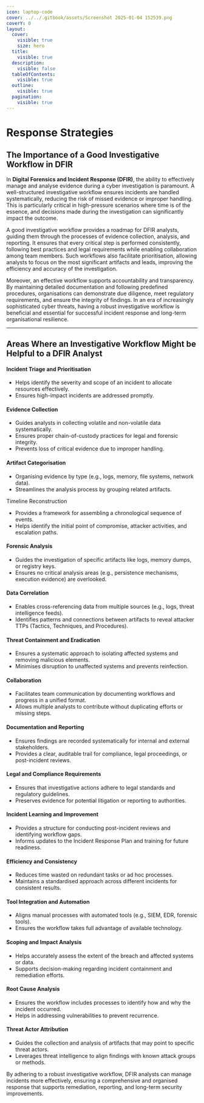 ```yaml
---
icon: laptop-code
cover: ../../.gitbook/assets/Screenshot 2025-01-04 152539.png
coverY: 0
layout:
  cover:
    visible: true
    size: hero
  title:
    visible: true
  description:
    visible: false
  tableOfContents:
    visible: true
  outline:
    visible: true
  pagination:
    visible: true
---
```


# Response Strategies

## **The Importance of a Good Investigative Workflow in DFIR**

In **Digital Forensics and Incident Response (DFIR)**, the ability to effectively manage and analyse evidence during a cyber investigation is paramount. A well-structured investigative workflow ensures incidents are handled systematically, reducing the risk of missed evidence or improper handling. This is particularly critical in high-pressure scenarios where time is of the essence, and decisions made during the investigation can significantly impact the outcome.

A good investigative workflow provides a roadmap for DFIR analysts, guiding them through the processes of evidence collection, analysis, and reporting. It ensures that every critical step is performed consistently, following best practices and legal requirements while enabling collaboration among team members. Such workflows also facilitate prioritisation, allowing analysts to focus on the most significant artifacts and leads, improving the efficiency and accuracy of the investigation.

Moreover, an effective workflow supports accountability and transparency. By maintaining detailed documentation and following predefined procedures, organisations can demonstrate due diligence, meet regulatory requirements, and ensure the integrity of findings. In an era of increasingly sophisticated cyber threats, having a robust investigative workflow is beneficial and essential for successful incident response and long-term organisational resilience.

***

## Areas Where an Investigative Workflow Might be Helpful to a DFIR Analyst

#### Incident Triage and Prioritisation

* Helps identify the severity and scope of an incident to allocate resources effectively.
* Ensures high-impact incidents are addressed promptly.

#### Evidence Collection

* Guides analysts in collecting volatile and non-volatile data systematically.
* Ensures proper chain-of-custody practices for legal and forensic integrity.
* Prevents loss of critical evidence due to improper handling.

#### Artifact Categorisation

* Organising evidence by type (e.g., logs, memory, file systems, network data).
* Streamlines the analysis process by grouping related artifacts.

Timeline Reconstruction

* Provides a framework for assembling a chronological sequence of events.
* Helps identify the initial point of compromise, attacker activities, and escalation paths.

#### Forensic Analysis

* Guides the investigation of specific artifacts like logs, memory dumps, or registry keys.
* Ensures no critical analysis areas (e.g., persistence mechanisms, execution evidence) are overlooked.

#### Data Correlation

* Enables cross-referencing data from multiple sources (e.g., logs, threat intelligence feeds).
* Identifies patterns and connections between artifacts to reveal attacker TTPs (Tactics, Techniques, and Procedures).

#### Threat Containment and Eradication

* Ensures a systematic approach to isolating affected systems and removing malicious elements.
* Minimises disruption to unaffected systems and prevents reinfection.

#### Collaboration

* Facilitates team communication by documenting workflows and progress in a unified format.
* Allows multiple analysts to contribute without duplicating efforts or missing steps.

#### Documentation and Reporting

* Ensures findings are recorded systematically for internal and external stakeholders.
* Provides a clear, auditable trail for compliance, legal proceedings, or post-incident reviews.

#### Legal and Compliance Requirements

* Ensures that investigative actions adhere to legal standards and regulatory guidelines.
* Preserves evidence for potential litigation or reporting to authorities.

#### Incident Learning and Improvement

* Provides a structure for conducting post-incident reviews and identifying workflow gaps.
* Informs updates to the Incident Response Plan and training for future readiness.

#### Efficiency and Consistency

* Reduces time wasted on redundant tasks or ad hoc processes.
* Maintains a standardised approach across different incidents for consistent results.

#### Tool Integration and Automation

* Aligns manual processes with automated tools (e.g., SIEM, EDR, forensic tools).
* Ensures the workflow takes full advantage of available technology.

#### Scoping and Impact Analysis

* Helps accurately assess the extent of the breach and affected systems or data.
* Supports decision-making regarding incident containment and remediation efforts.

#### Root Cause Analysis

* Ensures the workflow includes processes to identify how and why the incident occurred.
* Helps in addressing vulnerabilities to prevent recurrence.

#### Threat Actor Attribution

* Guides the collection and analysis of artifacts that may point to specific threat actors.
* Leverages threat intelligence to align findings with known attack groups or methods.

By adhering to a robust investigative workflow, DFIR analysts can manage incidents more effectively, ensuring a comprehensive and organised response that supports remediation, reporting, and long-term security improvements.
